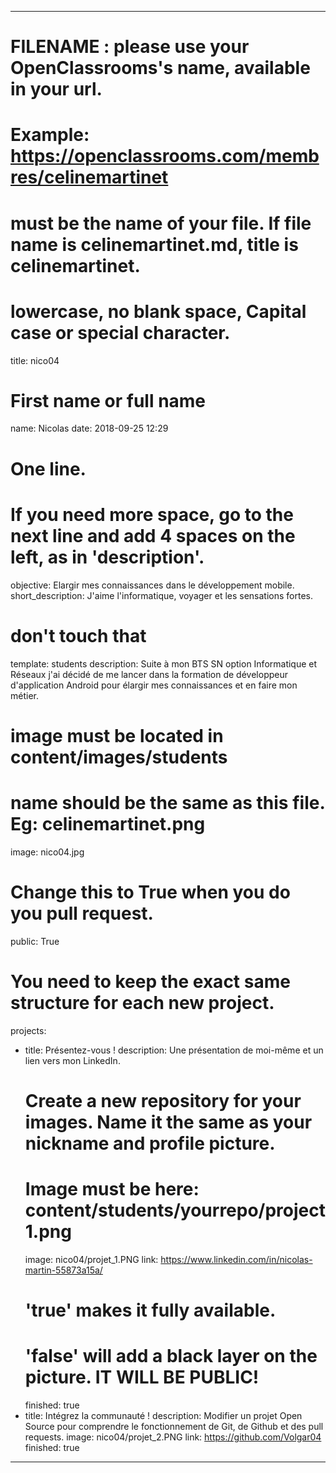 ---

# FILENAME : please use your OpenClassrooms's name, available in your url.
# Example: https://openclassrooms.com/membres/celinemartinet
# must be the name of your file. If file name is celinemartinet.md, title is celinemartinet.
# lowercase, no blank space, Capital case or special character.
title: nico04

# First name or full name
name: Nicolas
date: 2018-09-25 12:29

# One line.
# If you need more space, go to the next line and add 4 spaces on the left, as in 'description'.
objective: Elargir mes connaissances dans le développement mobile.
short_description: J'aime l'informatique, voyager et les sensations fortes.

# don't touch that
template: students
description:
    Suite à mon BTS SN option Informatique et Réseaux j'ai décidé de me lancer dans la formation de développeur d'application Android pour élargir mes connaissances et en faire mon métier.
	

# image must be located in content/images/students
# name should be the same as this file. Eg: celinemartinet.png
image: nico04.jpg

# Change this to True when you do you pull request.
public: True

# You need to keep the exact same structure for each new project.
projects:
  - title: Présentez-vous !
    description: Une présentation de moi-même et un lien vers mon LinkedIn.
    # Create a new repository for your images. Name it the same as your nickname and profile picture.
    # Image must be here: content/students/yourrepo/project1.png
    image: nico04/projet_1.PNG
    link: https://www.linkedin.com/in/nicolas-martin-55873a15a/
    # 'true' makes it fully available.
    # 'false' will add a black layer on the picture. IT WILL BE PUBLIC!
    finished: true
  - title: Intégrez la communauté !
    description: Modifier un projet Open Source pour comprendre le fonctionnement de Git, de Github et des pull requests. 
    image: nico04/projet_2.PNG
    link: https://github.com/Volgar04
    finished: true

---